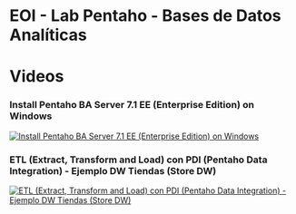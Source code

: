 # EOI - Lab Pentaho - Bases de Datos Analíticas

# Videos 

### Install Pentaho BA Server 7.1 EE (Enterprise Edition) on Windows
[![Install Pentaho BA Server 7.1 EE (Enterprise Edition) on Windows](http://img.youtube.com/vi/spP2NITaMZs/0.jpg)](https://youtu.be/spP2NITaMZs "Install Pentaho BA Server 7.1 EE (Enterprise Edition) on Windows")


### ETL (Extract, Transform and Load) con PDI (Pentaho Data Integration) - Ejemplo DW Tiendas (Store DW)
[![ETL (Extract, Transform and Load) con PDI (Pentaho Data Integration) - Ejemplo DW Tiendas (Store DW)](http://img.youtube.com/vi/oIsX-jgQi0M/0.jpg)](https://youtu.be/oIsX-jgQi0M "ETL (Extract, Transform and Load) con PDI (Pentaho Data Integration) - Ejemplo DW Tiendas (Store DW)")


